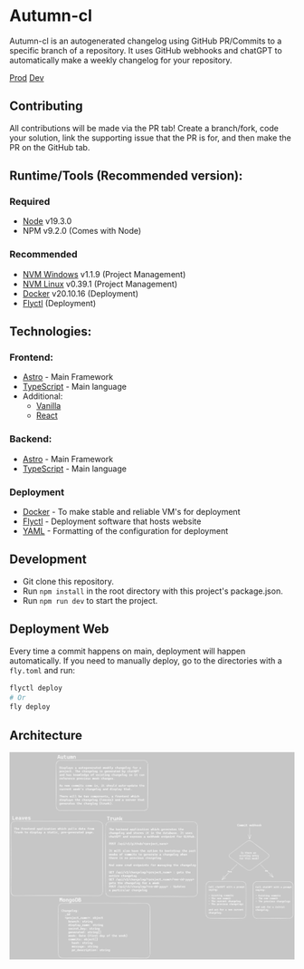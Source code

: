 # Autumn-cl

Autumn-cl is an autogenerated changelog using GitHub PR/Commits to a specific branch of a repository. It uses GitHub webhooks and chatGPT to automatically make a weekly changelog for your repository.

[Prod](https://autumn-cl.com/)
[Dev](https://dev.autumn-cl.com/)

## Contributing

All contributions will be made via the PR tab! Create a branch/fork, code your solution, link the supporting issue that the PR is for, and then make the PR on the GitHub tab.

## Runtime/Tools (Recommended version):

### Required

-   [Node](https://nodejs.org/en/) v19.3.0
-   NPM v9.2.0 (Comes with Node)

### Recommended

-   [NVM Windows](https://github.com/coreybutler/nvm-windows) v1.1.9 (Project Management)
-   [NVM Linux](https://github.com/nvm-sh/nvm) v0.39.1 (Project Management)
-   [Docker](https://www.docker.com/) v20.10.16 (Deployment)
-   [Flyctl](https://fly.io/) (Deployment)

## Technologies:

### Frontend:

-   [Astro](https://astro.build/) - Main Framework
-   [TypeScript](https://www.typescriptlang.org/docs/) - Main language
-   Additional:
    -   [Vanilla](https://developer.mozilla.org/en-US/docs/Web/JavaScript)
    -   [React](https://reactjs.org/)

### Backend:

-   [Astro](https://astro.build/) - Main Framework
-   [TypeScript](https://www.typescriptlang.org/docs/) - Main language

### Deployment

-   [Docker](https://www.docker.com/) - To make stable and reliable VM's for deployment
-   [Flyctl](https://fly.io/docs) - Deployment software that hosts website
-   [YAML](https://yaml.org/) - Formatting of the configuration for deployment

## Development

-   Git clone this repository.
-   Run `npm install` in the root directory with this project's package.json.
-   Run `npm run dev` to start the project.

## Deployment Web

Every time a commit happens on main, deployment will happen automatically. If you need to manually deploy, go to the directories with a `fly.toml` and run:

```bash
flyctl deploy
# Or
fly deploy
```

## Architecture

![Architecture](./architecture.excalidraw.png)

